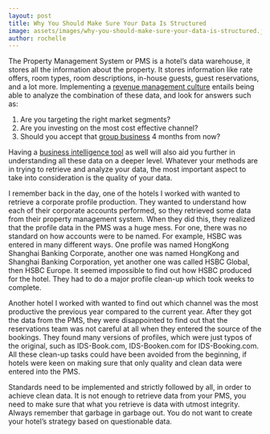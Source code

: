 ```yaml
---
layout: post
title: Why You Should Make Sure Your Data Is Structured
image: assets/images/why-you-should-make-sure-your-data-is-structured.jpg
author: rochelle
---
```


The Property Management System or PMS is a hotel’s data warehouse, it stores all the information about the property. It stores information like rate offers, room types, room descriptions, in-house guests, guest reservations, and a lot more. Implementing a [revenue management culture](TK) entails being able to analyze the combination of these data, and look for answers such as:

1. Are you targeting the right market segments?
1. Are you investing on the most cost effective channel?
1. Should you accept that [group business](TK) 4 months from now?

Having a [business intelligence tool](TK) as well will also aid you further in understanding all these data on a deeper level. Whatever your methods are in trying to retrieve and analyze your data, the most important aspect to take into consideration is the quality of your data.

I remember back in the day, one of the hotels I worked with wanted to retrieve a corporate profile production. They wanted to understand how each of their corporate accounts performed, so they retrieved some data from their property management system. When they did this, they realized that the profile data in the PMS was a huge mess. For one, there was no standard on how accounts were to be named. For example, HSBC was entered in many different ways. One profile was named HongKong Shanghai Banking Corporate, another one was named HongKong and Shanghai Banking Corporation, yet another one was called HSBC Global, then HSBC Europe. It seemed impossible to find out how HSBC produced for the hotel. They had to do a major profile clean-up which took weeks to complete.

Another hotel I worked with wanted to find out which channel was the most productive the previous year compared to the current year. After they got the data from the PMS, they were disappointed to find out that the reservations team was not careful at all when they entered the source of the bookings. They found many versions of profiles, which were just typos of the original, such as IDS-Book.com, IDS-Booken.com for IDS-Booking.com. All these clean-up tasks could have been avoided from the beginning, if hotels were keen on making sure that only quality and clean data were entered into the PMS.

Standards need to be implemented and strictly followed by all, in order to achieve clean data. It is not enough to retrieve data from your PMS, you need to make sure that what you retrieve is data with utmost integrity. Always remember that garbage in garbage out. You do not want to create your hotel’s strategy based on questionable data.